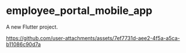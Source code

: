 # employee_portal_mobile_app

A new Flutter project.  

https://github.com/user-attachments/assets/7ef7731d-aee2-4f5a-a5ca-b11086c90d7a  
